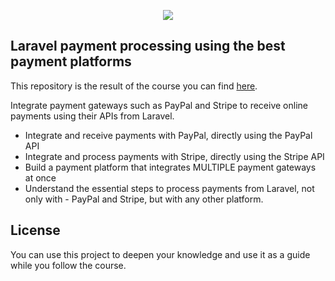 <p align = "center"> <img src = "https://repository-images.githubusercontent.com/209717891/f5218080-de0f-11e9-90d7-22ed2fa88e90"> </p>

## Laravel payment processing using the best payment platforms
This repository is the result of the course you can find [here](https://www.udemy.com/course/laravel-payment-processing-integrating-the-best-gateways-paypal-stripe/?couponCode=SOCIAL_LOW).

Integrate payment gateways such as PayPal and Stripe to receive online payments using their APIs from Laravel.

- Integrate and receive payments with PayPal, directly using the PayPal API
- Integrate and process payments with Stripe, directly using the Stripe API
- Build a payment platform that integrates MULTIPLE payment gateways at once
- Understand the essential steps to process payments from Laravel, not only with - PayPal and Stripe, but with any other platform.

## License

You can use this project to deepen your knowledge and use it as a guide while you follow the course.
